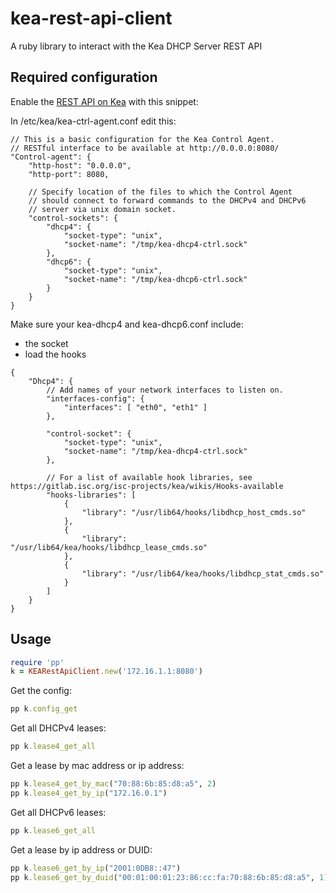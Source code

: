 # kea-rest-api-client
A ruby library to interact with the Kea DHCP Server REST API

## Required configuration

Enable the [REST API on Kea](https://gitlab.isc.org/isc-projects/kea/wikis/designs/commands) with this snippet:

In /etc/kea/kea-ctrl-agent.conf edit this:
```
// This is a basic configuration for the Kea Control Agent.
// RESTful interface to be available at http://0.0.0.0:8080/
"Control-agent": {
    "http-host": "0.0.0.0",
    "http-port": 8080,

    // Specify location of the files to which the Control Agent
    // should connect to forward commands to the DHCPv4 and DHCPv6
    // server via unix domain socket.
    "control-sockets": {
        "dhcp4": {
            "socket-type": "unix",
            "socket-name": "/tmp/kea-dhcp4-ctrl.sock"
        },
        "dhcp6": {
            "socket-type": "unix",
            "socket-name": "/tmp/kea-dhcp6-ctrl.sock"
        }
    }
}
```

Make sure your kea-dhcp4 and kea-dhcp6.conf include:
- the socket
- load the hooks

```
{
    "Dhcp4": {
        // Add names of your network interfaces to listen on.
        "interfaces-config": {
            "interfaces": [ "eth0", "eth1" ]
        },

        "control-socket": {
            "socket-type": "unix",
            "socket-name": "/tmp/kea-dhcp4-ctrl.sock"
        },

        // For a list of available hook libraries, see https://gitlab.isc.org/isc-projects/kea/wikis/Hooks-available
        "hooks-libraries": [
            {
                "library": "/usr/lib64/hooks/libdhcp_host_cmds.so"
            },
            {
                "library": "/usr/lib64/kea/hooks/libdhcp_lease_cmds.so"
            },
            {
                "library": "/usr/lib64/kea/hooks/libdhcp_stat_cmds.so"
            }
        ]
    }
}
```

## Usage

```ruby
require 'pp'
k = KEARestApiClient.new('172.16.1.1:8080')
```

Get the config:
```ruby
pp k.config_get
```

Get all DHCPv4 leases:
```ruby
pp k.lease4_get_all
```

Get a lease by mac address or ip address:
```ruby
pp k.lease4_get_by_mac("70:88:6b:85:d8:a5", 2)
pp k.lease4_get_by_ip("172.16.0.1")
```

Get all DHCPv6 leases:
```ruby
pp k.lease6_get_all
```

Get a lease by ip address or DUID:
```ruby
pp k.lease6_get_by_ip("2001:0DB8::47")
pp k.lease6_get_by_duid("00:01:00:01:23:86:cc:fa:70:88:6b:85:d8:a5", 1)
```

